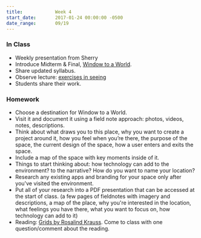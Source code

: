 ```yaml
---
title:            Week 4
start_date:       2017-01-24 00:00:00 -0500
date_range:       09/19
---
```


### In Class

- Weekly presentation from Sherry
- Introduce Midterm &amp; Final, [Window to a World](/projects/window).
- Share updated syllabus.
- Observe lecture: [exercises in seeing](../assets/lectures/lecture-3_seeing-places.pdf)
- Students share their work.

### Homework

- Choose a destination for Window to a World.
- Visit it and document it using a field note approach: photos, videos, notes, descriptions.
- Think about what draws you to this place, why you want to create a project around it, how you feel when you’re there, the purpose of the space, the current design of the space, how a user enters and exits the space.
- Include a map of the space with key moments inside of it.
- Things to start thinking about: how technology can add to the environment? to the narrative? How do you want to name your location?
- Research any existing apps and branding for your space only after you've visited the environment.
- Put all of your research into a PDF presentation that can be accessed at the start of class. (a few pages of fieldnotes with imagery and descriptions, a map of the place, why you're interested in the location, what feelings you have there, what you want to focus on, how technology can add to it)
- Reading: [Grids by Rosalind Krauss](../assets/readings/krauss.pdf). Come to class with one question/comment about the reading.
